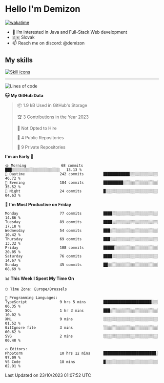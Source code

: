 # Hello I'm Demizon
[![wakatime](https://wakatime.com/badge/user/6ad1949f-d6d7-44f9-9eee-c35e54cc499b.svg)](https://wakatime.com/@6ad1949f-d6d7-44f9-9eee-c35e54cc499b)
- 👀 I’m interested in Java and Full-Stack Web development
- 🇸🇰 Slovak
- 📫 Reach me on discord: @demizon

## My skills
[![Skill icons](https://skillicons.dev/icons?i=java,js,ts,html,css,react,nextjs,tailwind,supabase,py,git,docker,linux,mysql,postgres,mongo&theme=dark)](https://github.com/Demizon3433)

---

<!--START_SECTION:waka-->
![Lines of code](https://img.shields.io/badge/From%20Hello%20World%20I%27ve%20Written-103.1%20thousand%20lines%20of%20code-blue)

**🐱 My GitHub Data** 

> 📦 1.9 kB Used in GitHub's Storage 
 > 
> 🏆 3 Contributions in the Year 2023
 > 
> 🚫 Not Opted to Hire
 > 
> 📜 4 Public Repositories 
 > 
> 🔑 9 Private Repositories 
 > 
**I'm an Early 🐤** 

```text
🌞 Morning                68 commits          ███░░░░░░░░░░░░░░░░░░░░░░   13.13 % 
🌆 Daytime                242 commits         ████████████░░░░░░░░░░░░░   46.72 % 
🌃 Evening                184 commits         █████████░░░░░░░░░░░░░░░░   35.52 % 
🌙 Night                  24 commits          █░░░░░░░░░░░░░░░░░░░░░░░░   04.63 % 
```
📅 **I'm Most Productive on Friday** 

```text
Monday                   77 commits          ████░░░░░░░░░░░░░░░░░░░░░   14.86 % 
Tuesday                  89 commits          ████░░░░░░░░░░░░░░░░░░░░░   17.18 % 
Wednesday                54 commits          ███░░░░░░░░░░░░░░░░░░░░░░   10.42 % 
Thursday                 69 commits          ███░░░░░░░░░░░░░░░░░░░░░░   13.32 % 
Friday                   108 commits         █████░░░░░░░░░░░░░░░░░░░░   20.85 % 
Saturday                 76 commits          ████░░░░░░░░░░░░░░░░░░░░░   14.67 % 
Sunday                   45 commits          ██░░░░░░░░░░░░░░░░░░░░░░░   08.69 % 
```


📊 **This Week I Spent My Time On** 

```text
🕑︎ Time Zone: Europe/Brussels

💬 Programming Languages: 
TypeScript               9 hrs 5 mins        ██████████████████████░░░   86.35 % 
SQL                      1 hr 3 mins         ███░░░░░░░░░░░░░░░░░░░░░░   10.02 % 
XML                      9 mins              ░░░░░░░░░░░░░░░░░░░░░░░░░   01.52 % 
GitIgnore file           3 mins              ░░░░░░░░░░░░░░░░░░░░░░░░░   00.62 % 
SVG                      2 mins              ░░░░░░░░░░░░░░░░░░░░░░░░░   00.40 % 

🔥 Editors: 
PhpStorm                 10 hrs 12 mins      ████████████████████████░   97.09 % 
VS Code                  18 mins             █░░░░░░░░░░░░░░░░░░░░░░░░   02.91 % 
```


 Last Updated on 23/10/2023 01:07:52 UTC
<!--END_SECTION:waka-->
